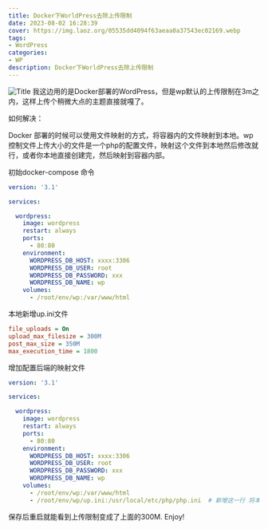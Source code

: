 ```yaml
---
title: Docker下WorldPress去除上传限制
date: 2023-08-02 16:28:39
cover: https://img.laoz.org/05535dd4094f63aeaa0a37543ec02169.webp
tags: 
- WordPress
categories: 
- WP
description: Docker下WorldPress去除上传限制
---
```

![Title](https://img.laoz.org/05535dd4094f63aeaa0a37543ec02169.webp)
我这边用的是Docker部署的WordPress，但是wp默认的上传限制在3m之内，这样上传个稍微大点的主题直接就嘎了。
<!-- more -->

如何解决：

Docker 部署的时候可以使用文件映射的方式，将容器内的文件映射到本地。wp控制文件上传大小的文件是一个php的配置文件，映射这个文件到本地然后修改就行，或者你本地直接创建完，然后映射到容器内部。

初始docker-compose 命令

```yaml
version: '3.1'

services:

  wordpress:
    image: wordpress
    restart: always
    ports:
      - 80:80
    environment:
      WORDPRESS_DB_HOST: xxxx:3306
      WORDPRESS_DB_USER: root
      WORDPRESS_DB_PASSWORD: xxx
      WORDPRESS_DB_NAME: wp
    volumes:
      - /root/env/wp:/var/www/html

```

本地新增up.ini文件

``` ini
file_uploads = On 
upload_max_filesize = 300M  
post_max_size = 350M 
max_execution_time = 1800 
```

增加配置后端的映射文件

```yaml
version: '3.1'

services:

  wordpress:
    image: wordpress
    restart: always
    ports:
      - 80:80
    environment:
      WORDPRESS_DB_HOST: xxxx:3306
      WORDPRESS_DB_USER: root
      WORDPRESS_DB_PASSWORD: xxx
      WORDPRESS_DB_NAME: wp
    volumes:
      - /root/env/wp:/var/www/html
      - /root/env/wp/up.ini:/usr/local/etc/php/php.ini  # 新增这一行 将本地配置文件映射到容器内
```

保存后重启就能看到上传限制变成了上面的300M. Enjoy!